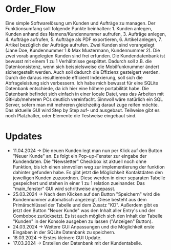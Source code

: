 # Order_Flow
Eine simple Softwarelösung um Kunden und Aufträge zu managen. Der Funktionsumfang soll folgende Punkte beinhalten: 1. Kunden 
anlegen, Kunden anhand des Namens/Kundennummer aufrufen, 3. Aufträge anlegen, 4. Aufträge aufrufen, 5. Aufträge als PDF 
exportieren, 6. Artikel anlegen, 7. Artikel bezüglich der Aufträge aufrufen.
Zwei Kunden sind vorangelegt (Jane Doe, Kundennummer 1 & Max Mustermann, Kundennummer 2). Die zwei vorab angelegten 
Kunden sind frei erfunden.
Die Kundendatenbank ist bewusst mit einem 1 zu 1 Verhältnisse gesplittet. Dadurch soll z.B. die Datenkonsistenz, wenn sich 
beispielsweise die Mobilfunknummer ändert sichergestellt werden. Auch soll dadurch die Effizienz gesteigert werden. Durch die 
daraus resultierende efficient Indexierung, soll sich die Abfrageleistung sich verbessern.
Ich habe mich bewusst für eine SQLite Datenbank entschiede, da ich hier eine höhere portabilität habe. Die Datenbank befindet 
sich einfach in einer locale Datei, was das Arbeiten mit GitHub/mehreren PCs deutlich vereinfacht. Sinnvoll wäre natürlich ein
SQL Server, sofern man mit mehreren gleichzeitig darauf zuge reifen möchte.
Das aktuelle GUI wird Step by Step auf- und ausgebaut. Teilweise gibt es noch Platzhalter, oder Elemente die Testweise 
eingebaut sind.
# Updates 
- 11.04.2024 → Die neuen Kunden legt man nun per Klick auf den Button "Neuer Kunde" an. Es folgt ein Pop-up-Fenster zur 
  eingabe der Kundendaten. Die "Newsletter" Checkbox ist aktuell noch ohne Funktion, bis ich einen sinnvollen weg zur 
  implementierung der funktion dahinter gefunden habe.
  Es gibt jetzt die Möglichkeit Kontaktdaten den jeweiligen Kunden zuzuordnen. Diese werden in einer separaten Tabelle 
  gespeichert und stehen in einer 1 zu 1 relation zueinander. Das "main_fenster" GUI wird schrittweise angepasst.
- 25.03.2024 → Nach dem Klicken auf den Button "Speichern" wird die Kundennummer automatisch angezeigt. Diese besteht aus dem 
  Primärschlüssel der Tabelle und dem Zusatz "KD". Außerdem gibt es jetzt den Button "Neuer Kunde" was den Inhalt aller Entry's
  und der Combobox zurücksetzt. Es ist auch möglich sich den Inhalt der Tabelle "Kunden" in der Konsole ausgeben zu lassen 
  ("Anzeigen" Button).
- 24.03.2024 → Weitere GUI Anpassungen und die Möglichkeit erste Eingaben in der SQLite Datenbank zu speichern.
- 18.03.2024 → Erstes kleinere GUI Update.
- 17.03.2024 → Erstellen der Datenbank mit der Kundentabelle.